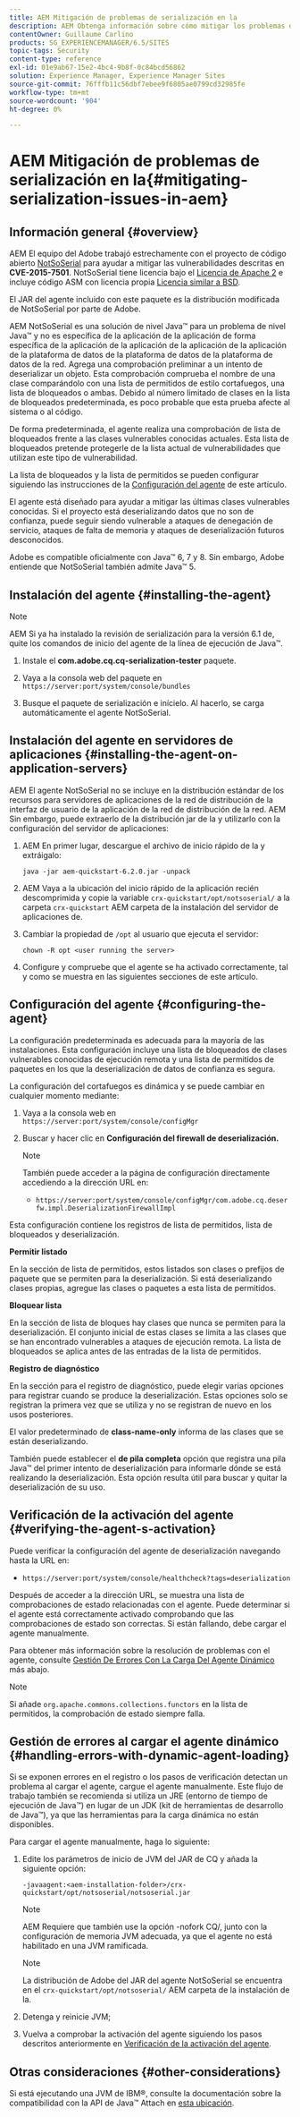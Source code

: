 ```yaml
---
title: AEM Mitigación de problemas de serialización en la
description: AEM Obtenga información sobre cómo mitigar los problemas de serialización en la.
contentOwner: Guillaume Carlino
products: SG_EXPERIENCEMANAGER/6.5/SITES
topic-tags: Security
content-type: reference
exl-id: 01e9ab67-15e2-4bc4-9b8f-0c84bcd56862
solution: Experience Manager, Experience Manager Sites
source-git-commit: 76fffb11c56dbf7ebee9f6805ae0799cd32985fe
workflow-type: tm+mt
source-wordcount: '904'
ht-degree: 0%

---
```


# AEM Mitigación de problemas de serialización en la{#mitigating-serialization-issues-in-aem}

## Información general {#overview}

AEM El equipo del Adobe trabajó estrechamente con el proyecto de código abierto [NotSoSerial](https://github.com/kantega/notsoserial) para ayudar a mitigar las vulnerabilidades descritas en **CVE-2015-7501**. NotSoSerial tiene licencia bajo el [Licencia de Apache 2](https://www.apache.org/licenses/LICENSE-2.0) e incluye código ASM con licencia propia [Licencia similar a BSD](https://asm.ow2.io/).

El JAR del agente incluido con este paquete es la distribución modificada de NotSoSerial por parte de Adobe.

AEM NotSoSerial es una solución de nivel Java™ para un problema de nivel Java™ y no es específica de la aplicación de la aplicación de forma específica de la aplicación de la aplicación de la aplicación de la aplicación de la plataforma de datos de la plataforma de datos de la plataforma de datos de la red. Agrega una comprobación preliminar a un intento de deserializar un objeto. Esta comprobación comprueba el nombre de una clase comparándolo con una lista de permitidos de estilo cortafuegos, una lista de bloqueados o ambas. Debido al número limitado de clases en la lista de bloqueados predeterminada, es poco probable que esta prueba afecte al sistema o al código.

De forma predeterminada, el agente realiza una comprobación de lista de bloqueados frente a las clases vulnerables conocidas actuales. Esta lista de bloqueados pretende protegerle de la lista actual de vulnerabilidades que utilizan este tipo de vulnerabilidad.

La lista de bloqueados y la lista de permitidos se pueden configurar siguiendo las instrucciones de la [Configuración del agente](/help/sites-administering/mitigating-serialization-issues.md#configuring-the-agent) de este artículo.

El agente está diseñado para ayudar a mitigar las últimas clases vulnerables conocidas. Si el proyecto está deserializando datos que no son de confianza, puede seguir siendo vulnerable a ataques de denegación de servicio, ataques de falta de memoria y ataques de deserialización futuros desconocidos.

Adobe es compatible oficialmente con Java™ 6, 7 y 8. Sin embargo, Adobe entiende que NotSoSerial también admite Java™ 5.

## Instalación del agente {#installing-the-agent}

>[!NOTE]
>
>AEM Si ya ha instalado la revisión de serialización para la versión 6.1 de, quite los comandos de inicio del agente de la línea de ejecución de Java™.

1. Instale el **com.adobe.cq.cq-serialization-tester** paquete.

1. Vaya a la consola web del paquete en `https://server:port/system/console/bundles`
1. Busque el paquete de serialización e inícielo. Al hacerlo, se carga automáticamente el agente NotSoSerial.

## Instalación del agente en servidores de aplicaciones {#installing-the-agent-on-application-servers}

AEM El agente NotSoSerial no se incluye en la distribución estándar de los recursos para servidores de aplicaciones de la red de distribución de la interfaz de usuario de la aplicación de la red de distribución de la red. AEM Sin embargo, puede extraerlo de la distribución jar de la y utilizarlo con la configuración del servidor de aplicaciones:

1. AEM En primer lugar, descargue el archivo de inicio rápido de la y extráigalo:

   ```shell
   java -jar aem-quickstart-6.2.0.jar -unpack
   ```

1. AEM Vaya a la ubicación del inicio rápido de la aplicación recién descomprimida y copie la variable `crx-quickstart/opt/notsoserial/` a la carpeta `crx-quickstart` AEM carpeta de la instalación del servidor de aplicaciones de.

1. Cambiar la propiedad de `/opt` al usuario que ejecuta el servidor:

   ```shell
   chown -R opt <user running the server>
   ```

1. Configure y compruebe que el agente se ha activado correctamente, tal y como se muestra en las siguientes secciones de este artículo.

## Configuración del agente {#configuring-the-agent}

La configuración predeterminada es adecuada para la mayoría de las instalaciones. Esta configuración incluye una lista de bloqueados de clases vulnerables conocidas de ejecución remota y una lista de permitidos de paquetes en los que la deserialización de datos de confianza es segura.

La configuración del cortafuegos es dinámica y se puede cambiar en cualquier momento mediante:

1. Vaya a la consola web en `https://server:port/system/console/configMgr`
1. Buscar y hacer clic en **Configuración del firewall de deserialización.**

   >[!NOTE]
   >
   >También puede acceder a la página de configuración directamente accediendo a la dirección URL en:
   >
   >* `https://server:port/system/console/configMgr/com.adobe.cq.deserfw.impl.DeserializationFirewallImpl`

Esta configuración contiene los registros de lista de permitidos, lista de bloqueados y deserialización.

**Permitir listado**

En la sección de lista de permitidos, estos listados son clases o prefijos de paquete que se permiten para la deserialización. Si está deserializando clases propias, agregue las clases o paquetes a esta lista de permitidos.

**Bloquear lista**

En la sección de lista de bloques hay clases que nunca se permiten para la deserialización. El conjunto inicial de estas clases se limita a las clases que se han encontrado vulnerables a ataques de ejecución remota. La lista de bloqueados se aplica antes de las entradas de la lista de permitidos.

**Registro de diagnóstico**

En la sección para el registro de diagnóstico, puede elegir varias opciones para registrar cuando se produce la deserialización. Estas opciones solo se registran la primera vez que se utiliza y no se registran de nuevo en los usos posteriores.

El valor predeterminado de **class-name-only** informa de las clases que se están deserializando.

También puede establecer el **de pila completa** opción que registra una pila Java™ del primer intento de deserialización para informarle dónde se está realizando la deserialización. Esta opción resulta útil para buscar y quitar la deserialización de su uso.

## Verificación de la activación del agente {#verifying-the-agent-s-activation}

Puede verificar la configuración del agente de deserialización navegando hasta la URL en:

* `https://server:port/system/console/healthcheck?tags=deserialization`

Después de acceder a la dirección URL, se muestra una lista de comprobaciones de estado relacionadas con el agente. Puede determinar si el agente está correctamente activado comprobando que las comprobaciones de estado son correctas. Si están fallando, debe cargar el agente manualmente.

Para obtener más información sobre la resolución de problemas con el agente, consulte [Gestión De Errores Con La Carga Del Agente Dinámico](#handling-errors-with-dynamic-agent-loading) más abajo.

>[!NOTE]
>
>Si añade `org.apache.commons.collections.functors` en la lista de permitidos, la comprobación de estado siempre falla.

## Gestión de errores al cargar el agente dinámico {#handling-errors-with-dynamic-agent-loading}

Si se exponen errores en el registro o los pasos de verificación detectan un problema al cargar el agente, cargue el agente manualmente. Este flujo de trabajo también se recomienda si utiliza un JRE (entorno de tiempo de ejecución de Java™) en lugar de un JDK (kit de herramientas de desarrollo de Java™), ya que las herramientas para la carga dinámica no están disponibles.

Para cargar el agente manualmente, haga lo siguiente:

1. Edite los parámetros de inicio de JVM del JAR de CQ y añada la siguiente opción:

   ```shell
   -javaagent:<aem-installation-folder>/crx-quickstart/opt/notsoserial/notsoserial.jar
   ```

   >[!NOTE]
   >
   >AEM Requiere que también use la opción -nofork CQ/, junto con la configuración de memoria JVM adecuada, ya que el agente no está habilitado en una JVM ramificada.

   >[!NOTE]
   >
   >La distribución de Adobe del JAR del agente NotSoSerial se encuentra en el `crx-quickstart/opt/notsoserial/` AEM carpeta de la instalación de la.

1. Detenga y reinicie JVM;

1. Vuelva a comprobar la activación del agente siguiendo los pasos descritos anteriormente en [Verificación de la activación del agente](/help/sites-administering/mitigating-serialization-issues.md#verifying-the-agent-s-activation).

## Otras consideraciones {#other-considerations}

Si está ejecutando una JVM de IBM®, consulte la documentación sobre la compatibilidad con la API de Java™ Attach en [esta ubicación](https://www.ibm.com/docs/en/sdk-java-technology/8?topic=documentation-java-attach-api).
